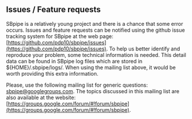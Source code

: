 ## Issues / Feature requests
SBpipe is a relatively young project and there is a chance that some 
error occurs. Issues and feature requests can be notified using the github issue
tracking system for SBpipe at the web page: [https://github.com/pdp10/sbpipe/issues](https://github.com/pdp10/sbpipe/issues).
To help us better identify and reproduce your problem, some technical
information is needed. This detail data can be found in SBpipe log files
which are stored in ${HOME}/.sbpipe/logs/. When using the mailing list
above, it would be worth providing this extra information.

Please, use the following mailing list for generic questions: [sbpipe@googlegroups.com](mailto:sbpipe@googlegroups.com).
The topics discussed in this mailing list are also available at
the website: [https://groups.google.com/forum/#!forum/sbpipe](https://groups.google.com/forum/#!forum/sbpipe).

